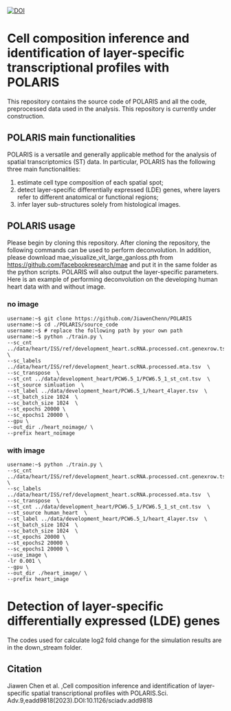 [![DOI](https://zenodo.org/badge/506357107.svg)](https://zenodo.org/badge/latestdoi/506357107)
# Cell composition inference and identification of layer-specific transcriptional profiles with POLARIS
This repository contains the source code of POLARIS and all the code, preprocessed data used in the analysis. This repository is currently under construction.

## POLARIS main functionalities
POLARIS is a versatile and generally applicable method for the analysis of spatial transcriptomics (ST) data. In particular, POLARIS has the following three main functionalities:
1. estimate cell type composition of each spatial spot;
2. detect layer-specific differentially expressed (LDE) genes, where layers refer to different anatomical or functional regions;
3. infer layer sub-structures solely from histological images.

## POLARIS usage
Please begin by cloning this repository. After cloning the repository, the following commands can be used to perform deconvolution. In addition, please download mae_visualize_vit_large_ganloss.pth from https://github.com/facebookresearch/mae and put it in the same folder as the python scripts.
POLARIS will also output the layer-specific parameters. Here is an example of performing deconvolution on the developing human heart data with and without image.

### no image
```console
username:~$ git clone https://github.com/JiawenChenn/POLARIS
username:~$ cd ./POLARIS/source_code
username:~$ # replace the following path by your own path
username:~$ python ./train.py \
--sc_cnt ../data/heart/ISS/ref/development_heart.scRNA.processed.cnt.genexrow.tsv  \
--sc_labels ../data/heart/ISS/ref/development_heart.scRNA.processed.mta.tsv  \
--sc_transpose  \
--st_cnt ../data/development_heart/PCW6.5_1/PCW6.5_1_st_cnt.tsv  \
--st_source simluation  \
--st_label ../data/development_heart/PCW6.5_1/heart_4layer.tsv  \
--st_batch_size 1024  \
--sc_batch_size 1024  \
--st_epochs 20000 \
--sc_epochs1 20000 \
--gpu \
--out_dir ./heart_noimage/ \
--prefix heart_noimage
```
### with image
```console
username:~$ python ./train.py \
--sc_cnt ../data/heart/ISS/ref/development_heart.scRNA.processed.cnt.genexrow.tsv  \
--sc_labels ../data/heart/ISS/ref/development_heart.scRNA.processed.mta.tsv  \
--sc_transpose  \
--st_cnt ../data/development_heart/PCW6.5_1/PCW6.5_1_st_cnt.tsv  \
--st_source human_heart  \
--st_label ../data/development_heart/PCW6.5_1/heart_4layer.tsv  \
--st_batch_size 1024  \
--sc_batch_size 1024  \
--st_epochs 20000 \
--st_epochs2 20000 \
--sc_epochs1 20000 \
--use_image \
-lr 0.001 \
--gpu \
--out_dir ./heart_image/ \
--prefix heart_image
```

# Detection of layer-specific differentially expressed (LDE) genes 
The codes used for calculate log2 fold change for the simulation results are in the down_stream folder.

## Citation
Jiawen Chen et al. ,Cell composition inference and identification of layer-specific spatial transcriptional profiles with POLARIS.Sci. Adv.9,eadd9818(2023).DOI:10.1126/sciadv.add9818

